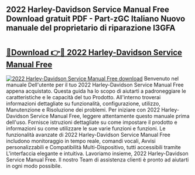 ## 2022 Harley-Davidson Service Manual Free Download gratuit PDF - Part-zGC Italiano Nuovo manuale del proprietario di riparazione l3GFA

# <h2><a href="http://df91u1e.blite.top/?on=2022+Harley-Davidson+Service+Manual+Free">🔗Download 👉🔴 2022 Harley-Davidson Service Manual Free</a></h2>

[![2022 Harley-Davidson Service Manual Free download](https://i.imgur.com/lujVjoI.png)](http://df91u1e.blite.top/?on=2022+Harley-Davidson+Service+Manual+Free)
Benvenuto nel manuale Dell'utente per il tuo 2022 Harley-Davidson Service Manual Free appena acquistato. Questa guida ha lo scopo di aiutarti a padroneggiare le caratteristiche e le capacità del tuo Prodotto. All'interno troverai informazioni dettagliate su funzionalità, configurazione, utilizzo, Manutenzione e Risoluzione dei problemi. Per iniziare con 2022 Harley-Davidson Service Manual Free, leggere attentamente questo manuale prima dell'uso. Fornisce istruzioni dettagliate su come impostare il prodotto e informazioni su come utilizzare le sue varie funzioni e funzioni. Le funzionalità avanzate di 2022 Harley-Davidson Service Manual Free includono monitoraggio in tempo reale, comandi vocali, Avvisi personalizzabili e Compatibilità Multi-Dispositivo, tutti accessibili tramite L'interfaccia elegante e intuitiva. Lavoriamo insieme, 2022 Harley-Davidson Service Manual Free. Il nostro Team di assistenza clienti è pronto ad aiutarti in ogni modo possibile.
